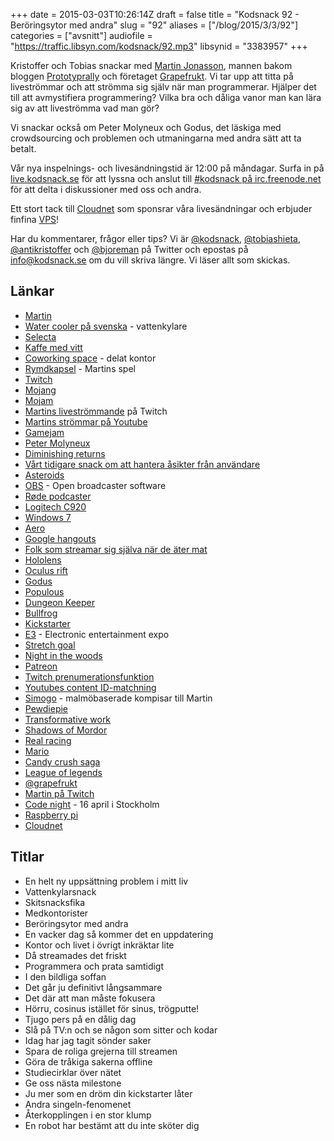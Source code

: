 +++
date = 2015-03-03T10:26:14Z
draft = false
title = "Kodsnack 92 - Beröringsytor med andra"
slug = "92"
aliases = ["/blog/2015/3/3/92"]
categories = ["avsnitt"]
audiofile = "https://traffic.libsyn.com/kodsnack/92.mp3"
libsynid = "3383957"
+++

Kristoffer och Tobias snackar med [Martin Jonasson](http://twitter.com/grapefrukt), mannen bakom bloggen [Prototyprally](http://prototyprally.com) och företaget [Grapefrukt](http://grapefrukt.com). Vi tar upp att titta på liveströmmar och att strömma sig själv när man programmerar. Hjälper det till att avmystifiera programmering? Vilka bra och dåliga vanor man kan lära sig av att liveströmma vad man gör?

Vi snackar också om Peter Molyneux och Godus, det läskiga med crowdsourcing och problemen och utmaningarna med andra sätt att ta betalt.

Vår nya inspelnings- och livesändningstid är 12:00 på måndagar. Surfa in på [live.kodsnack.se](http://live.kodsnack.se) för att lyssna och anslut till [#kodsnack på irc.freenode.net](irc://irc.freenode.net:+7000/kodsnack) för att delta i diskussioner med oss och andra.

Ett stort tack till [Cloudnet](http://www.cloudnet.se) som sponsrar våra livesändningar och erbjuder finfina  [VPS](http://en.wikipedia.org/wiki/Virtual_private_server)!

Har du kommentarer, frågor eller tips? Vi är [@kodsnack](https://www.twitter.com/kodsnack), [@tobiashieta](https://www.twitter.com/tobiashieta), [@antikristoffer](https://www.twitter.com/antikristoffer) och [@bjoreman](https://www.twitter.com/bjoreman) på Twitter och epostas på [info@kodsnack.se](mailto:info@kodsnack.se) om du vill skriva längre. Vi läser allt som skickas.

## Länkar ##
* [Martin](http://twitter.com/grapefrukt)
* [Water cooler på svenska](https://www.google.se/search?q=vattenkylare&client=safari&rls=en&tbm=isch&tbo=u&source=univ&sa=X&ei=e6HnVKjKEcPMyAO634DIDQ&ved=0CDwQsAQ&biw=1063&bih=900) - vattenkylare
* [Selecta](http://www.selecta.se/Home/)
* [Kaffe med vitt](http://matkalkyl.se/se-vittpulvertillkaffe35fett.php)
* [Coworking space](http://en.wikipedia.org/wiki/Coworking) - delat kontor
* [Rymdkapsel](http://rymdkapsel.com/) - Martins spel
* [Twitch](http://www.twitch.tv/)
* [Mojang](http://en.wikipedia.org/wiki/Mojang)
* [Mojam](http://minecraft.gamepedia.com/Mojam)
* [Martins liveströmmande](http://www.twitch.tv/grpfrkt/) på Twitch
* [Martins strömmar på Youtube](https://www.youtube.com/user/grapefrukt)
* [Gamejam](http://en.wikipedia.org/wiki/Game_jam)
* [Peter Molyneux](http://en.wikipedia.org/wiki/Peter_Molyneux)
* [Diminishing returns](http://en.wikipedia.org/wiki/Diminishing_returns)
* [Vårt tidigare snack om att hantera åsikter från användare](https://kodsnack.se/90/)
* [Asteroids](http://en.wikipedia.org/wiki/Asteroids_%28video_game%29)
* [OBS](https://obsproject.com/) - Open broadcaster software
* [Røde podcaster](http://www.rode.com/microphones/podcaster)
* [Logitech C920](http://www.logitech.com/sv-se/product/hd-pro-webcam-c920)
* [Windows 7](http://en.wikipedia.org/wiki/Windows_7)
* [Aero](http://en.wikipedia.org/wiki/Windows_Aero)
* [Google hangouts](http://en.wikipedia.org/wiki/Google_Hangouts)
* [Folk som streamar sig själva när de äter mat](http://www.bbc.com/news/magazine-31130947)
* [Hololens](http://en.wikipedia.org/wiki/Windows_Holographic#Microsoft_HoloLens)
* [Oculus rift](http://en.wikipedia.org/wiki/Oculus_Rift)
* [Godus](http://en.wikipedia.org/wiki/Godus)
* [Populous](http://en.wikipedia.org/wiki/Populous)
* [Dungeon Keeper](http://en.wikipedia.org/wiki/Dungeon_Keeper)
* [Bullfrog](http://en.wikipedia.org/wiki/Bullfrog_Productions)
* [Kickstarter](http://en.wikipedia.org/wiki/Kickstarter)
* [E3](http://en.wikipedia.org/wiki/Electronic_Entertainment_Expo) - Electronic entertainment expo
* [Stretch goal](https://www.kickstarter.com/help/search?utf8=%E2%9C%93&term=what+are+stretch+goals%3F)
* [Night in the woods](http://www.nightinthewoods.com/)
* [Patreon](https://www.patreon.com/)
* [Twitch prenumerationsfunktion](http://www.twitch.tv/p/partners)
* [Youtubes content ID-matchning](https://support.google.com/youtube/answer/2797370?hl=sv)
* [Simogo](http://simogo.com/) - malmöbaserade kompisar till Martin
* [Pewdiepie](http://en.wikipedia.org/wiki/PewDiePie)
* [Transformative work](http://en.wikipedia.org/wiki/Transformation_%28law%29)
* [Shadows of Mordor](http://en.wikipedia.org/wiki/Shadows_of_Mordor)
* [Real racing](http://en.wikipedia.org/wiki/Real_Racing)
* [Mario](http://en.wikipedia.org/wiki/Mario)
* [Candy crush saga](http://en.wikipedia.org/wiki/Candy_Crush_Saga)
* [League of legends](http://en.wikipedia.org/wiki/League_of_Legends)
* [@grapefrukt](https://twitter.com/grapefrukt)
* [Martin på Twitch](http://www.twitch.tv/grpfrkt/)
* [Code night](http://event.computersweden.se/codenight/) - 16 april i Stockholm
* [Raspberry pi](http://www.raspberrypi.org/help/what-is-a-raspberry-pi/)
* [Cloudnet](http://www.cloudnet.se/)

## Titlar ##
* En helt ny uppsättning problem i mitt liv
* Vattenkylarsnack
* Skitsnacksfika
* Medkontorister
* Beröringsytor med andra
* En vacker dag så kommer det en uppdatering
* Kontor och livet i övrigt inkräktar lite
* Då streamades det friskt
* Programmera och prata samtidigt
* I den bildliga soffan
* Det går ju definitivt långsammare
* Det där att man måste fokusera
* Hörru, cosinus istället för sinus, trögputte!
* Tjugo pers på en dålig dag
* Slå på TV:n och se någon som sitter och kodar
* Idag har jag tagit sönder saker
* Spara de roliga grejerna till streamen
* Göra de tråkiga sakerna offline
* Studiecirklar över nätet
* Ge oss nästa milestone
* Ju mer som en dröm din kickstarter låter
* Andra singeln-fenomenet
* Återkopplingen i en stor klump
* En robot har bestämt att du inte sköter dig